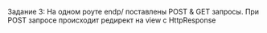 Задание 3: На одном роуте endp/ поставлены POST & GET запросы. При POST запросе происходит редирект на view с HttpResponse 
